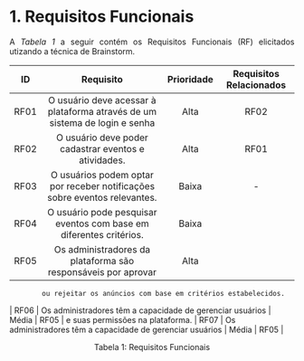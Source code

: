 # 1. Requisitos Funcionais

<p align="justify">A <i>Tabela 1</i> a seguir contém os Requisitos Funcionais (RF) elicitados utizando a técnica de Brainstorm.</p>

| ID   |                                 Requisito                                 | Prioridade | Requisitos Relacionados |
| :--: | :-----------------------------------------------------------------------: | :--------: | :---------: |
| RF01 |O usuário deve acessar à plataforma através de um sistema de login e senha |  Alta      |    RF02     |
| RF02 |    O usuário deve poder cadastrar eventos e atividades.                   |  Alta      |    RF01     |
| RF03 |O usuários podem optar por receber notificações sobre eventos relevantes.  |  Baixa     |     -       |
| RF04 |  O usuário pode pesquisar eventos  com base em diferentes critérios.      |  Baixa     |             |
| RF05 |   Os administradores da plataforma são responsáveis por aprovar           |   Alta     |             |
            ou rejeitar os anúncios com base em critérios estabelecidos.       
| RF06 |    Os administradores têm a capacidade de gerenciar usuários              |   Média    |     RF05    |
            e suas permissões na plataforma.
| RF07 |    Os administradores têm a capacidade de gerenciar usuários              |   Média    |     RF05    |


<div style="text-align: center">
<p>Tabela 1: Requisitos Funcionais</p>
</div>
